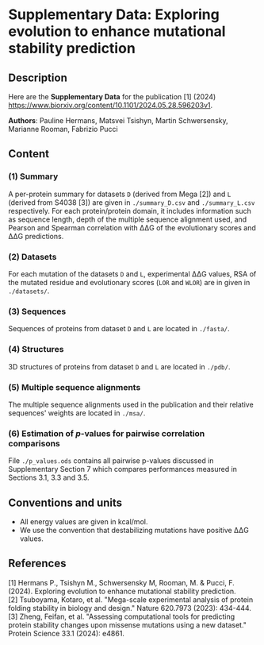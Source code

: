 

# Supplementary Data: Exploring evolution to enhance mutational stability prediction

## Description

Here are the **Supplementary Data** for the publication [1] (2024) <https://www.biorxiv.org/content/10.1101/2024.05.28.596203v1>.

**Authors**: Pauline Hermans, Matsvei Tsishyn, Martin Schwersensky, Marianne Rooman, Fabrizio Pucci

## Content

### (1) Summary

A per-protein summary for datasets `D` (derived from Mega [2]) and `L` (derived from S4038 [3]) are given in `./summary_D.csv` and `./summary_L.csv` respectively. 
For each protein/protein domain, it includes information such as sequence length, depth of the multiple sequence alignment used, and Pearson and Spearman correlation with ΔΔG of the evolutionary scores and ΔΔG predictions.

### (2) Datasets

For each mutation of the datasets `D` and `L`, experimental ΔΔG values, RSA of the mutated residue and evolutionary scores (`LOR` and `WLOR`) are in given in `./datasets/`.

### (3) Sequences

Sequences of proteins from dataset `D` and `L` are located in `./fasta/`.

### (4) Structures

3D structures of proteins from dataset `D` and `L` are located in `./pdb/`.

### (5) Multiple sequence alignments

The multiple sequence alignments used in the publication and their relative sequences' weights are located in `./msa/`.

### (6) Estimation of $p$-values for pairwise correlation comparisons

File `./p_values.ods` contains all pairwise p-values discussed in Supplementary Section 7 which compares performances measured in Sections 3.1, 3.3 and 3.5.

## Conventions and units

- All energy values are given in kcal/mol.
- We use the convention that destabilizing mutations have positive ΔΔG values.

## References

  [1] Hermans P., Tsishyn M., Schwersensky M, Rooman, M. & Pucci, F. (2024). Exploring evolution to enhance mutational stability prediction.  
  [2] Tsuboyama, Kotaro, et al. "Mega-scale experimental analysis of protein folding stability in biology and design." Nature 620.7973 (2023): 434-444.  
  [3] Zheng, Feifan, et al. "Assessing computational tools for predicting protein stability changes upon missense mutations using a new dataset." Protein Science 33.1 (2024): e4861.  
